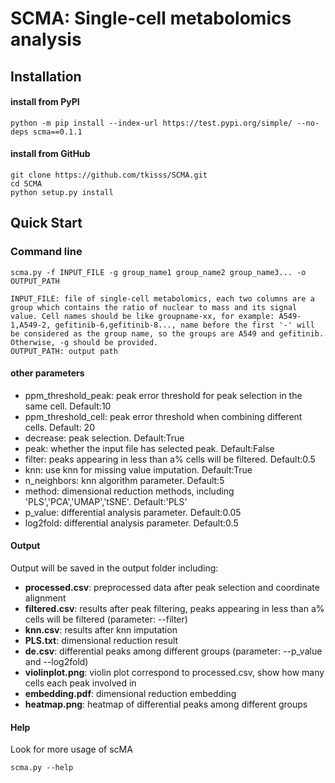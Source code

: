 # SCMA: Single-cell metabolomics analysis 

## Installation  	
#### install from PyPI

    python -m pip install --index-url https://test.pypi.org/simple/ --no-deps scma==0.1.1
    
#### install from GitHub

	git clone https://github.com/tkisss/SCMA.git
	cd SCMA
	python setup.py install
    
## Quick Start

### Command line

    scma.py -f INPUT_FILE -g group_name1 group_name2 group_name3... -o OUTPUT_PATH
    
    INPUT_FILE: file of single-cell metabolomics, each two columns are a group which contains the ratio of nuclear to mass and its signal value. Cell names should be like groupname-xx, for example: A549-1,A549-2, gefitinib-6,gefitinib-8..., name before the first '-' will be considered as the group name, so the groups are A549 and gefitinib. Otherwise, -g should be provided.
    OUTPUT_PATH: output path

#### other parameters 
* ppm_threshold_peak: peak error threshold for peak selection in the same cell. Default:10
* ppm_threshold_cell: peak error threshold when combining different cells. Default: 20
* decrease: peak selection. Default:True
* peak: whether the input file has selected peak. Default:False
* filter: peaks appearing in less than a% cells will be filtered. Default:0.5
* knn: use knn for missing value imputation. Default:True
* n_neighbors: knn algorithm parameter. Default:5
* method: dimensional reduction methods, including 'PLS','PCA','UMAP','tSNE'. Default:'PLS'
* p_value: differential analysis parameter. Default:0.05
* log2fold: differential analysis parameter. Default:0.5

#### Output
Output will be saved in the output folder including:
* **processed.csv**: preprocessed data after peak selection and coordinate alignment
* **filtered.csv**: results after peak filtering, peaks appearing in less than a% cells will be filtered (parameter: --filter)
* **knn.csv**: results after knn imputation
* **PLS.txt**: dimensional reduction result
* **de.csv**: differential peaks among different groups (parameter: --p_value and --log2fold)
* **violinplot.png**: violin plot correspond to processed.csv, show how many cells each peak involved in
* **embedding.pdf**: dimensional reduction embedding
* **heatmap.png**: heatmap of differential peaks among different groups

#### Help
Look for more usage of scMA

	scma.py --help 